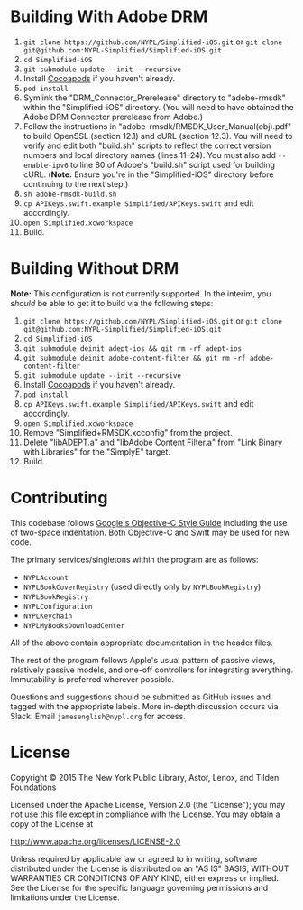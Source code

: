 # Building With Adobe DRM

01. `git clone https://github.com/NYPL/Simplified-iOS.git` or `git clone git@github.com:NYPL-Simplified/Simplified-iOS.git`
02. `cd Simplified-iOS`
03. `git submodule update --init --recursive`
04. Install [Cocoapods](https://cocoapods.org) if you haven't already.
05. `pod install`
06. Symlink the "DRM_Connector_Prerelease" directory to "adobe-rmsdk" within the "Simplified-iOS" directory. (You will need to have obtained the Adobe DRM Connector prerelease from Adobe.)
07. Follow the instructions in "adobe-rmsdk/RMSDK_User_Manual(obj).pdf" to build OpenSSL (section 12.1) and cURL (section 12.3). You will need to verify and edit both "build.sh" scripts to reflect the correct version numbers and local directory names (lines 11–24). You must also add `--enable-ipv6` to line 80 of Adobe's "build.sh" script used for building cURL. (**Note:** Ensure you're in the "Simplified-iOS" directory before continuing to the next step.)
08. `sh adobe-rmsdk-build.sh`
09. `cp APIKeys.swift.example Simplified/APIKeys.swift` and edit accordingly.
10. `open Simplified.xcworkspace`
11. Build.

# Building Without DRM

**Note:** This configuration is not currently supported. In the interim, you _should_ be able to get it to build via the following steps:

01. `git clone https://github.com/NYPL/Simplified-iOS.git` or `git clone git@github.com:NYPL-Simplified/Simplified-iOS.git`
02. `cd Simplified-iOS`
03. `git submodule deinit adept-ios && git rm -rf adept-ios`
04. `git submodule deinit adobe-content-filter && git rm -rf adobe-content-filter`
05. `git submodule update --init --recursive`
06. Install [Cocoapods](https://cocoapods.org) if you haven't already.
07. `pod install`
08. `cp APIKeys.swift.example Simplified/APIKeys.swift` and edit accordingly.
09. `open Simplified.xcworkspace`
10. Remove "Simplified+RMSDK.xcconfig" from the project.
11. Delete "libADEPT.a" and "libAdobe Content Filter.a" from "Link Binary with Libraries" for the "SimplyE" target.
12. Build.

# Contributing

This codebase follows [Google's Objective-C Style Guide](https://google.github.io/styleguide/objcguide.xml)
including the use of two-space indentation. Both Objective-C and Swift may be
used for new code.

The primary services/singletons within the program are as follows:

* `NYPLAccount`
* `NYPLBookCoverRegistry` (used directly only by `NYPLBookRegistry`)
* `NYPLBookRegistry`
* `NYPLConfiguration`
* `NYPLKeychain`
* `NYPLMyBooksDownloadCenter`

All of the above contain appropriate documentation in the header files.

The rest of the program follows Apple's usual pattern of passive views,
relatively passive models, and one-off controllers for integrating everything.
Immutability is preferred wherever possible.

Questions and suggestions should be submitted as GitHub issues and tagged with
the appropriate labels. More in-depth discussion occurs via Slack: Email
`jamesenglish@nypl.org` for access.

# License

Copyright © 2015 The New York Public Library, Astor, Lenox, and Tilden Foundations

Licensed under the Apache License, Version 2.0 (the "License");
you may not use this file except in compliance with the License.
You may obtain a copy of the License at

   http://www.apache.org/licenses/LICENSE-2.0

Unless required by applicable law or agreed to in writing, software
distributed under the License is distributed on an "AS IS" BASIS,
WITHOUT WARRANTIES OR CONDITIONS OF ANY KIND, either express or implied.
See the License for the specific language governing permissions and
limitations under the License.
